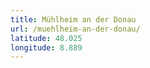 ```yaml
---
title: Mühlheim an der Donau
url: /muehlheim-an-der-donau/
latitude: 48.025
longitude: 8.889
---
```

